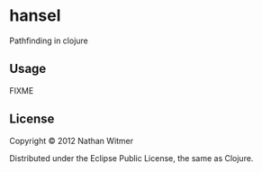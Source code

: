# hansel

Pathfinding in clojure

## Usage

FIXME

## License

Copyright © 2012 Nathan Witmer

Distributed under the Eclipse Public License, the same as Clojure.
